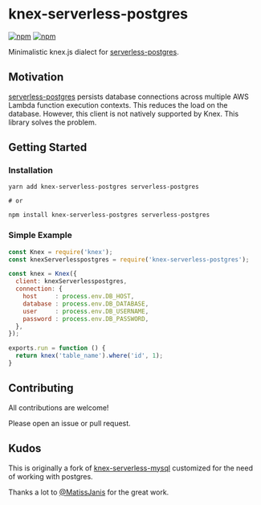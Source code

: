 # knex-serverless-postgres

[![npm](https://img.shields.io/npm/v/knex-serverless-postgres.svg)](https://www.npmjs.com/package/knex-serverless-postgres)
[![npm](https://img.shields.io/npm/l/knex-serverless-postgres.svg)](https://www.npmjs.com/package/knex-serverless-postgres)

Minimalistic knex.js dialect for [serverless-postgres].

## Motivation

[serverless-postgres] persists database connections across multiple AWS Lambda function execution contexts. This reduces the load on the database. However, this client is not natively supported by Knex. This library solves the problem.

## Getting Started

### Installation

```
yarn add knex-serverless-postgres serverless-postgres

# or

npm install knex-serverless-postgres serverless-postgres
```

### Simple Example

```js
const Knex = require('knex');
const knexServerlesspostgres = require('knex-serverless-postgres');

const knex = Knex({
  client: knexServerlesspostgres,
  connection: {
    host     : process.env.DB_HOST,
    database : process.env.DB_DATABASE,
    user     : process.env.DB_USERNAME,
    password : process.env.DB_PASSWORD,
  },
});

exports.run = function () {
  return knex('table_name').where('id', 1);
}
```

## Contributing

All contributions are welcome!

Please open an issue or pull request.


## Kudos

This is originally a fork of [knex-serverless-mysql] customized for the need of working with postgres.

Thanks a lot to [@MatissJanis](https://github.com/MatissJanis) for the great work.

[serverless-postgres]: github.com/MatteoGioioso/serverless-pg
[knex-serverless-mysql]: github.com/MatissJanis/knex-serverless-mysql
